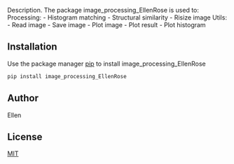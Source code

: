   
Description. 
The package image_processing_EllenRose is used to:
	Processing:
	- Histogram matching 
	- Structural similarity
	- Risize image 
	Utils:
	- Read image
	- Save image
	- Plot image 
	- Plot result 
	- Plot histogram 

## Installation

Use the package manager [pip](https://pip.pypa.io/en/stable/) to install image_processing_EllenRose

```bash
pip install image_processing_EllenRose
```


## Author
Ellen 

## License
[MIT](https://choosealicense.com/licenses/mit/)
